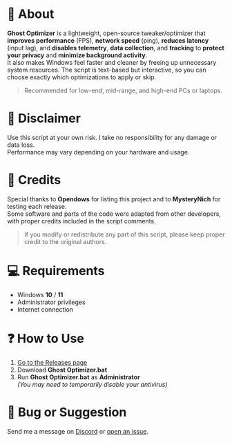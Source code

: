 # 💜 About
**Ghost Optimizer** is a lightweight, open-source tweaker/optimizer that **improves performance** (FPS), **network speed** (ping), **reduces latency** (input lag), and **disables telemetry**, **data collection**, and **tracking** to **protect your privacy** and **minimize background activity**.  
It also makes Windows feel faster and cleaner by freeing up unnecessary system resources. The script is text-based but interactive, so you can choose exactly which optimizations to apply or skip.

> Recommended for low-end, mid-range, and high-end PCs or laptops.

# 🚨 Disclaimer
Use this script at your own risk. I take no responsibility for any damage or data loss.  
Performance may vary depending on your hardware and usage.

# 🤝 Credits
Special thanks to **Opendows** for listing this project and to **MysteryNich** for testing each release.  
Some software and parts of the code were adapted from other developers, with proper credits included in the script comments.

> If you modify or redistribute any part of this script, please keep proper credit to the original authors.

# 💻 Requirements
- Windows **10** / **11**  
- Administrator privileges  
- Internet connection  

# ❓ How to Use
1. [Go to the Releases page](https://github.com/louzkk/Ghost-Optimizer/releases)  
2. Download **Ghost Optimizer.bat**  
3. Run **Ghost Optimizer.bat** as **Administrator**  
   *(You may need to temporarily disable your antivirus)*

# 💬 Bug or Suggestion
Send me a message on [Discord](https://github.com/louzkk) or [open an issue](https://github.com/louzkk/Ghost-Optimizer/issues).
